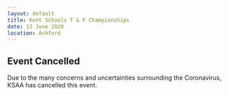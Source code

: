 ```yaml
---
layout: default
title: Kent Schools T & F Championships
date: 13 June 2020
location: Ashford
---
```


## Event Cancelled

Due to the many concerns and uncertainties surrounding the Coronavirus, KSAA has cancelled this event.
